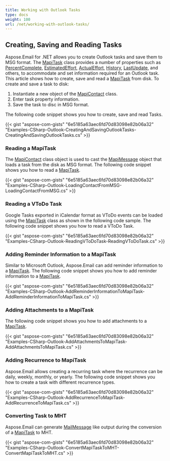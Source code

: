```yaml
---
title: Working with Outlook Tasks
type: docs
weight: 100
url: /net/working-with-outlook-tasks/
---
```



## **Creating, Saving and Reading Tasks**

Aspose.Email for .NET allows you to create Outlook tasks and save them to MSG format. The [MapiTask](https://reference.aspose.com/email/net/aspose.email.mapi/mapitask/) class provides a number of properties such as [PercentComplete](https://reference.aspose.com/email/net/aspose.email.mapi/mapitask/percentcomplete/), [EstimatedEffort](https://reference.aspose.com/email/net/aspose.email.mapi/mapitask/estimatedeffort/), [ActualEffort](https://reference.aspose.com/email/net/aspose.email.mapi/mapitask/actualeffort/), [History](https://reference.aspose.com/email/net/aspose.email.mapi/mapitask/history/), [LastUpdate](https://reference.aspose.com/email/net/aspose.email.mapi/mapitask/lastupdate/), and others, to accommodate and set information required for an Outlook task. This article shows how to create, save and read a [MapiTask](https://reference.aspose.com/email/net/aspose.email.mapi/mapitask/) from disk. To create and save a task to disk:

1. Instantiate a new object of the [MapiContact](https://reference.aspose.com/email/net/aspose.email.mapi/mapicontact/) class.
1. Enter task property information.
1. Save the task to disc in MSG format.

The following code snippet shows you how to create, save and read Tasks.

{{< gist "aspose-com-gists" "6e5185a63aec6fd70d83098e82b06a32" "Examples-CSharp-Outlook-CreatingAndSavingOutlookTasks-CreatingAndSavingOutlookTasks.cs" >}}

### **Reading a MapiTask**

The [MapiContact](https://reference.aspose.com/email/net/aspose.email.mapi/mapicontact/) class object is used to cast the [MapiMessage](https://reference.aspose.com/email/net/aspose.email.mapi/mapimessage/) object that loads a task from the disk as MSG format. The following code snippet shows you how to read a [MapiTask](https://reference.aspose.com/email/net/aspose.email.mapi/mapitask/).

{{< gist "aspose-com-gists" "6e5185a63aec6fd70d83098e82b06a32" "Examples-CSharp-Outlook-LoadingContactFromMSG-LoadingContactFromMSG.cs" >}}

### **Reading a VToDo Task**

Google Tasks exported in iCalendar format as VToDo events can be loaded using the [MapiTask](https://reference.aspose.com/email/net/aspose.email.mapi/mapitask/) class as shown in the following code sample. The following code snippet shows you how to read a VToDo Task.

{{< gist "aspose-com-gists" "6e5185a63aec6fd70d83098e82b06a32" "Examples-CSharp-Outlook-ReadingVToDoTask-ReadingVToDoTask.cs" >}}

### **Adding Reminder Information to a MapiTask**

Similar to Microsoft Outlook, Aspose.Email can add reminder information to a [MapiTask](https://reference.aspose.com/email/net/aspose.email.mapi/mapitask/). The following code snippet shows you how to add reminder information to a [MapiTask](https://reference.aspose.com/email/net/aspose.email.mapi/mapitask/).

{{< gist "aspose-com-gists" "6e5185a63aec6fd70d83098e82b06a32" "Examples-CSharp-Outlook-AddReminderInformationToMapiTask-AddReminderInformationToMapiTask.cs" >}}

### **Adding Attachments to a MapiTask**

The following code snippet shows you how to add attachments to a [MapiTask](https://reference.aspose.com/email/net/aspose.email.mapi/mapitask/).

{{< gist "aspose-com-gists" "6e5185a63aec6fd70d83098e82b06a32" "Examples-CSharp-Outlook-AddAttachmentsToMapiTask-AddAttachmentsToMapiTask.cs" >}}

### **Adding Recurrence to MapiTask**

Aspose.Email allows creating a recurring task where the recurrence can be daily, weekly, monthly, or yearly. The following code snippet shows you how to create a task with different recurrence types.

{{< gist "aspose-com-gists" "6e5185a63aec6fd70d83098e82b06a32" "Examples-CSharp-Outlook-AddRecurrenceToMapiTask-AddRecurrenceToMapiTask.cs" >}}

### **Converting Task to MHT**

Aspose.Email can generate [MailMessage](https://reference.aspose.com/email/net/aspose.email/mailmessage/) like output during the conversion of a [MapiTask](https://reference.aspose.com/email/net/aspose.email.mapi/mapitask/) to MHT.

{{< gist "aspose-com-gists" "6e5185a63aec6fd70d83098e82b06a32" "Examples-CSharp-Outlook-ConvertMapiTaskToMHT-ConvertMapiTaskToMHT.cs" >}}

